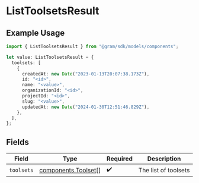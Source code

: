 # ListToolsetsResult

## Example Usage

```typescript
import { ListToolsetsResult } from "@gram/sdk/models/components";

let value: ListToolsetsResult = {
  toolsets: [
    {
      createdAt: new Date("2023-01-13T20:07:38.173Z"),
      id: "<id>",
      name: "<value>",
      organizationId: "<id>",
      projectId: "<id>",
      slug: "<value>",
      updatedAt: new Date("2024-01-30T12:51:46.829Z"),
    },
  ],
};
```

## Fields

| Field                                                      | Type                                                       | Required                                                   | Description                                                |
| ---------------------------------------------------------- | ---------------------------------------------------------- | ---------------------------------------------------------- | ---------------------------------------------------------- |
| `toolsets`                                                 | [components.Toolset](../../models/components/toolset.md)[] | :heavy_check_mark:                                         | The list of toolsets                                       |